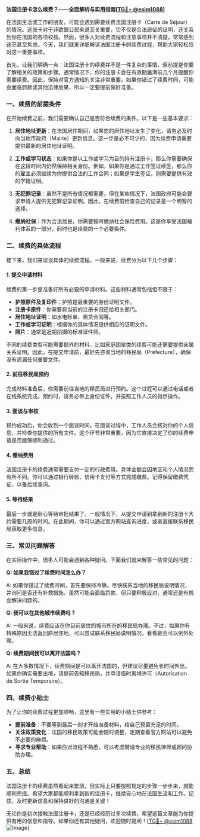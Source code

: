 **法国注册卡怎么续费？——全面解析与实用指南[[TG💪+ @esim1088](https://t.me/s/esim1088)]**

在法国生活或工作的朋友，可能会遇到需要续费法国注册卡（Carte de Séjour）的情况。这张卡对于非欧盟公民来说至关重要，它不仅是合法居留的证明，还关系到你在法国的各项权益。然而，很多人对续费流程和注意事项并不清楚，常常感到迷茫甚至焦虑。今天，我们就来详细解读法国注册卡的续费过程，帮助大家轻松应对这一重要事项。

首先，让我们明确一点：法国注册卡的续费并不是一件复杂的事情，但前提是你要了解相关的政策和步骤。通常情况下，你的注册卡会在有效期届满前几个月提醒你需要续费。因此，保持对官方通知的关注非常重要。如果你错过了续费时间，可能会面临罚款或其他法律后果，所以一定要提前做好准备。

### 一、续费的前提条件

在开始续费之前，我们需要确认自己是否符合续费的条件。以下是一些基本要求：

1. **居住地址更新**：在法国居住期间，如果您的居住地址发生了变化，请务必及时向当地市政府（Mairie）更新信息。这一步是必不可少的，因为续费申请需要提供最新的居住地址证明。

2. **工作或学习状态**：如果你是以工作或学习为目的持有注册卡，那么你需要确保在这段时间内仍然保持相关身份。例如，如果你是通过工作签证续签，那么你的雇主必须继续为你提供合法的工作合同；如果是学生签证，则需要提供有效的学籍证明。

3. **无犯罪记录**：虽然不是所有情况都需要，但在某些情况下，法国政府可能会要求申请人提供无犯罪记录证明。因此，在续费前检查自己的记录是一个明智的选择。

4. **缴纳社保**：作为合法居民，你需要按时缴纳社会保险费用。这是你享受法国福利体系的一部分，同时也是续费的一个必要条件。

### 二、续费的具体流程

接下来，我们来谈谈具体的续费流程。一般来说，续费分为以下几个步骤：

#### 1. 提交申请材料

续费的第一步是准备好所有必要的申请材料。这些材料通常包括但不限于：

- **护照原件及复印件**：护照是最重要的身份证明文件。
- **注册卡原件**：你需要将当前的注册卡归还给相关部门。
- **居住地址证明**：如水电账单、租赁合同等。
- **工作或学习证明**：根据你的具体情况提供相应的证明文件。
- **照片**：通常是近期拍摄的标准证件照。

不同的续费类型可能需要额外的材料，比如家庭团聚类的续费可能还需要提供亲属关系证明。因此，在提交申请前，最好先咨询当地的移民局（Préfecture），确保没有遗漏任何重要文件。

#### 2. 前往移民局预约

完成材料准备后，你需要前往当地的移民局进行预约。这个过程可以通过电话或者在线系统完成。预约时，请务必带上身份证件，并按照工作人员的指示操作。

#### 3. 面谈与审核

预约成功后，你会收到一个面谈时间。在面谈过程中，工作人员会核对你的个人信息，并检查你提供的所有文件。这个环节非常重要，因为它直接决定了你的续费申请是否能够顺利通过。

#### 4. 缴纳费用

法国注册卡的续费通常需要支付一定的行政费用。具体金额会因地区和个人情况而有所不同。你可以通过银行转账、信用卡支付等方式完成缴费。记得保留缴费凭证，以备后续查询。

#### 5. 等待结果

最后一步就是耐心等待审批结果了。一般情况下，从提交申请到拿到新的注册卡大约需要几周的时间。在此期间，你可以通过官方网站查询进度，或者直接联系移民局获取更多信息。

### 三、常见问题解答

在实际操作中，很多人可能会遇到各种疑问。下面我们就来解答一些常见的问题：

**Q: 如果我错过了续费时间怎么办？**

A: 如果你错过了续费时间，首先要保持冷静。尽快联系当地的移民局说明情况，并询问是否还有补救措施。虽然可能会面临罚款，但只要积极应对，通常还是有机会解决问题的。

**Q: 我可以在其他城市续费吗？**

A: 一般来说，续费应该在你目前居住的城市所在的移民局办理。不过，如果你有特殊原因无法返回原居住地，可以尝试联系移民局说明情况，看看是否可以例外处理。

**Q: 续费期间我可以离开法国吗？**

A: 在大多数情况下，续费期间是可以离开法国的，但建议尽量避免长时间外出。如果你确实需要出境，请提前告知移民局，并申请临时离境许可（Autorisation de Sortie Temporaire）。

### 四、续费小贴士

为了让你的续费过程更加顺畅，这里有一些实用的小贴士供参考：

- **提前准备**：不要等到最后一刻才开始准备材料，给自己预留充足的时间。
- **关注政策变化**：法国的移民政策可能会随时调整，定期查看官方网站可以避免不必要的麻烦。
- **寻求专业帮助**：如果你对流程不熟悉，可以考虑聘请专业的移民律师或顾问协助办理。

### 五、总结

法国注册卡的续费虽然看起来繁琐，但实际上只要按照规定的步骤一步步来，就能顺利完成。希望大家都能顺利拿到新的注册卡，继续安心地在法国生活和工作。记住，及时更新信息和保持良好的沟通是关键！

无论你是初次接触法国注册卡，还是已经经历过多次续费，希望这篇文章能为你提供有用的信息和指导。如果你还有其他疑问，欢迎随时提问！[[TG💪+ @esim1088](https://t.me/s/esim1088) ![Image](https://i.postimg.cc/4NQfJmqS/Snipaste-2025-05-13-00-14-12.png)]